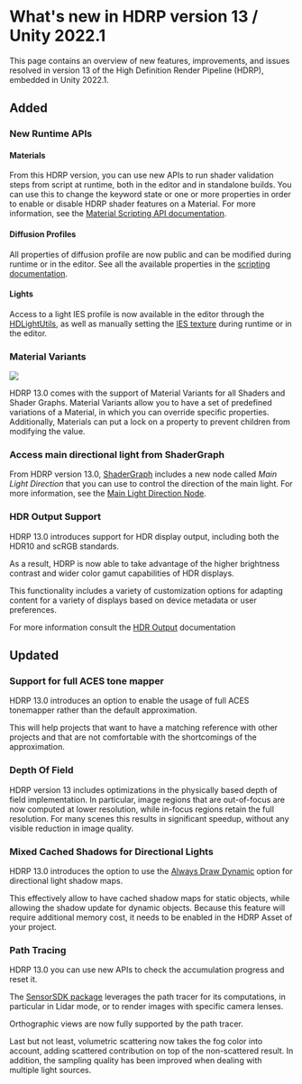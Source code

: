 # What's new in HDRP version 13 / Unity 2022.1

This page contains an overview of new features, improvements, and issues resolved in version 13 of the High Definition Render Pipeline (HDRP), embedded in Unity 2022.1.

## Added

### New Runtime APIs

#### Materials

From this HDRP version, you can use new APIs to run shader validation steps from script at runtime, both in the editor and in standalone builds. You can use this to change the keyword state or one or more properties in order to enable or disable HDRP shader features on a Material.
For more information, see the [Material Scripting API documentation](Material-API.md).

#### Diffusion Profiles

All properties of diffusion profile are now public and can be modified during runtime or in the editor.
See all the available properties in the [scripting documentation](../api/UnityEngine.Rendering.HighDefinition.DiffusionProfileSettings.html).

#### Lights

Access to a light IES profile is now available in the editor through the [HDLightUtils](../api/UnityEditor.Rendering.HighDefinition.HDLightUtils.html), as well as manually setting the [IES texture](../api/UnityEngine.Rendering.HighDefinition.HDAdditionalLightData.html#UnityEngine_Rendering_HighDefinition_HDAdditionalLightData_IESTexture) during runtime or in the editor.

### Material Variants

![](Images/material-variants.png)

HDRP 13.0 comes with the support of Material Variants for all Shaders and Shader Graphs.
Material Variants allow you to have a set of predefined variations of a Material, in which you can override specific properties.
Additionally, Materials can put a lock on a property to prevent children from modifying the value.

### Access main directional light from ShaderGraph

From HDRP version 13.0, [ShaderGraph](https://docs.unity3d.com/Packages/com.unity.shadergraph@13.1/manual/index.html) includes a new node called *Main Light Direction* that you can use to control the direction of the main light.
For more information, see the [Main Light Direction Node](https://docs.unity3d.com/Packages/com.unity.shadergraph@13.1/manual/Main-Light-Direction-Node.html).

### HDR Output Support

HDRP 13.0 introduces support for HDR display output, including both the HDR10 and scRGB standards.

As a result, HDRP is now able to take advantage of the higher brightness contrast and wider color gamut capabilities of HDR displays.

This functionality includes a variety of customization options for adapting content for a variety of displays based on device metadata or user preferences.

For more information consult the [HDR Output](HDR-Output.md) documentation

## Updated

### Support for full ACES tone mapper

HDRP 13.0 introduces an option to enable the usage of full ACES tonemapper rather than the default approximation.

This will help projects that want to have a matching reference with other projects and that are not comfortable with the shortcomings of the approximation.

### Depth Of Field
HDRP version 13 includes optimizations in the physically based depth of field implementation. In particular, image regions that are out-of-focus are now computed at lower resolution, while in-focus regions retain the full resolution. For many scenes this results in significant speedup, without any visible reduction in image quality.

### Mixed Cached Shadows for Directional Lights

HDRP 13.0 introduces the option to use the [Always Draw Dynamic](https://docs.unity3d.com/Packages/com.unity.render-pipelines.high-definition@13.1/manual/Shadows-in-HDRP.html#mixed-cached-shadow-maps) option for directional light shadow maps.

This effectively allow to have cached shadow maps for static objects, while allowing the shadow update for dynamic objects.
Because this feature will require additional memory cost, it needs to be enabled in the HDRP Asset of your project.

### Path Tracing

HDRP 13.0 you can use new APIs to check the accumulation progress and reset it.

The [SensorSDK package](https://docs.unity3d.com/Packages/com.unity.sensorsdk@1.0/manual/index.html) leverages the path tracer for its computations, in particular in Lidar mode, or to render images with specific camera lenses.

Orthographic views are now fully supported by the path tracer.

Last but not least, volumetric scattering now takes the fog color into account, adding scattered contribution on top of the non-scattered result. In addition, the sampling quality has been improved when dealing with multiple light sources.
